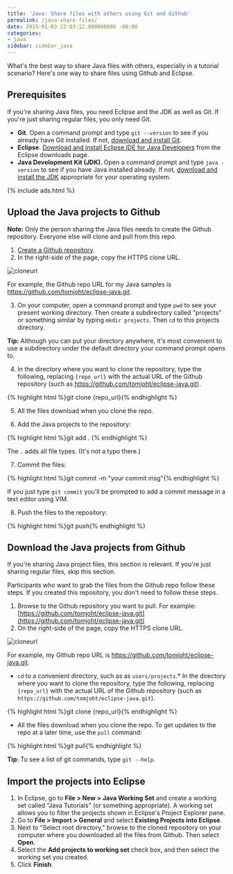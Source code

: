 ```yaml
---
title: 'Java: Share files with others using Git and Github'
permalink: /java-share-files/
date: 2015-01-03 22:03:12.000000000 -08:00
categories:
- java
sidebar: sidebar_java
---
```


What's the best way to share Java files with others, especially in a tutorial scenario? Here's one way to share files using Github and Eclipse.

## Prerequisites

If you're sharing Java files, you need Eclipse and the JDK as well as Git. If you're just sharing regular files, you only need Git.

* **Git**. Open a command prompt and type `git --version` to see if you already have Git installed. If not, [download and install Git](http://git-scm.com/book/en/v2/Getting-Started-Installing-Git).
* **Eclipse**. [Download and install Eclipse IDE for Java Developers](http://www.eclipse.org/downloads/) from the Eclipse downloads page.
* **Java Development Kit (JDK)**. Open a command prompt and type `java -version` to see if you have Java installed already. If not, [download and install the JDK](http://www.java.com/en/download/manual.jsp) appropriate for your operating system.

{% include ads.html %}

## Upload the Java projects to Github

**Note:** Only the person sharing the Java files needs to create the Github repository. Everyone else will clone and pull from this repo.

1.  [Create a Github repository](https://help.github.com/articles/create-a-repo/).
2.  In the right-side of the page, copy the HTTPS clone URL.

![cloneurl](/images/cloneurl.png)

For example, the Github repo URL for my Java samples is https://github.com/tomjoht/eclipse-java.git.

3.  On your computer, open a command prompt and type `pwd` to see your present working directory. Then create a subdirectory called "projects" or something similar by typing `mkdir projects`. Then `cd` to this projects directory.

**Tip:** Although you can put your directory anywhere, it's most convenient to use a subdirectory under the default directory your command prompt opens to.

4.  In the directory where you want to clone the repository, type the following, replacing `{repo_url}` with the actual URL of the Github repository (such as https://github.com/tomjoht/eclipse-java.git).

{% highlight html %}git clone {repo_url}{% endhighlight %}

5.  All the files download when you clone the repo.

6.  Add the Java projects to the repository:

{% highlight html %}git add . {% endhighlight %}

The `.` adds all file types. (It's not a typo there.)

7.  Commit the files:

{% highlight html %}git commit -m "your commit msg"{% endhighlight %}

If you just type `git commit` you'll be prompted to add a commit message in a text editor using VIM.

8.  Push the files to the repository:

{% highlight html %}git push{% endhighlight %}

## Download the Java projects from Github

If you're sharing Java project files, this section is relevant. If you're just sharing regular files, skip this section.

Participants who want to grab the files from the Github repo follow these steps. If you created this repository, you don't need to follow these steps.

1.  Browse to the Github repository you want to pull. For example: [https://github.com/tomjoht/eclipse-java.git](https://github.com/tomjoht/eclipse-java.git)
2.  On the right-side of the page, copy the HTTPS clone URL.

![cloneurl](/images/cloneurl.png)

For example, my Github repo URL is https://github.com/tomjoht/eclipse-java.git.

* `cd` to a convenient directory, such as as `users/projects`.* In the directory where you want to clone the repository, type the following, replacing `{repo_url}` with the actual URL of the Github repository (such as `https://github.com/tomjoht/eclipse-java.git`).

{% highlight html %}git clone {repo_url}{% endhighlight %}

* All the files download when you clone the repo. To get updates to the repo at a later time, use the `pull` command:

{% highlight html %}git pull{% endhighlight %}

**Tip:** To see a list of git commands, type `git --help`.

## Import the projects into Eclipse

1.  In Eclipse, go to **File > New > Java Working Set** and create a working set called "Java Tutorials" (or something appropriate). A working set allows you to filter the projects shown in Eclipse's Project Explorer pane.
2.  Go to **File > Import > General** and select **Existing Projects into Eclipse**.
3.  Next to "Select root directory," browse to the cloned repository on your computer where you downloaded all the files from Github. Then select **Open**.
4.  Select the **Add projects to working set** check box, and then select the working set you created.
5.  Click **Finish**.
